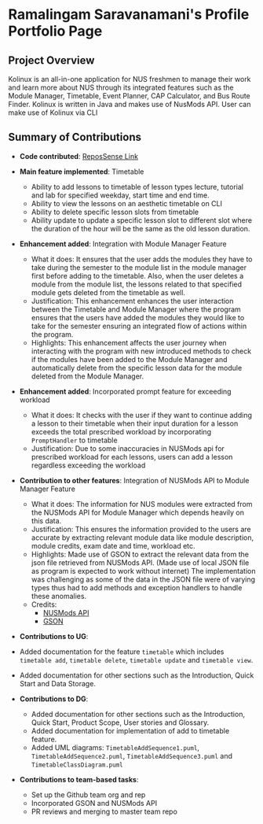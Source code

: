 # Ramalingam Saravanamani's Profile Portfolio Page

## Project Overview

Kolinux is an all-in-one application for NUS freshmen to manage their work and learn more about NUS through its
integrated features such as the Module Manager, Timetable, Event Planner, CAP Calculator, and Bus Route Finder.
Kolinux is written in Java and makes use of NusMods API. User can make use of Kolinux via CLI

## Summary of Contributions

* **Code contributed**: [ReposSense Link](https://nus-cs2113-ay2122s1.github.io/tp-dashboard/?search=saravanamani1999&sort=groupTitle&sortWithin=title&since=2021-09-25&timeframe=commit&mergegroup=&groupSelect=groupByRepos&breakdown=false)
* **Main feature implemented**: Timetable
  * Ability to add lessons to timetable of lesson types lecture, tutorial and lab for specified weekday, start time and end time.
  * Ability to view the lessons on an aesthetic timetable on CLI
  * Ability to delete specific lesson slots from timetable 
  * Ability update to update a specific lesson slot to different slot where the duration of the hour will be the same as the old lesson duration.

* **Enhancement added**: Integration with Module Manager Feature
  * What it does: It ensures that the user adds the modules they have to take during the semester to the module list in the module manager first before adding to the timetable. Also, when the user deletes a module from the module list, the lessons related to that specified module gets deleted from the timetable as well.
  * Justification: This enhancement enhances the user interaction between the Timetable and Module Manager where the program ensures that the users have added the modules they would like to take for the semester ensuring an integrated flow of actions within the program.
  * Highlights: This enhancement affects the user journey when interacting with the program with new introduced methods to check if the modules have been added to the Module Manager and automatically delete from the specific lesson data for the module deleted from the Module Manager.

* **Enhancement added**: Incorporated prompt feature for exceeding workload
  * What it does: It checks with the user if they want to continue adding a lesson to their timetable when their input duration for a lesson exceeds the total prescribed workload by incorporating `PromptHandler` to timetable
  * Justification: Due to some inaccuracies in NUSMods api for prescribed workload for each lessons, users can add a lesson regardless exceeding the workload

* **Contribution to other features**: Integration of NUSMods API to Module Manager Feature
  * What it does: The information for NUS modules were extracted from the NUSMods API for Module Manager which depends heavily on this data.
  * Justification: This ensures the information provided to the users are accurate by extracting relevant module data like module description, module credits, exam date and time, workload etc.
  * Highlights: Made use of GSON to extract the relevant data from the json file retrieved from NUSMods API. (Made use of local JSON file as program is expected to work without internet) The implementation was challenging as some of the data in the JSON file were of varying types thus had to add methods and exception handlers to handle these anomalies.
  * Credits: 
    * [NUSMods API](https://api.nusmods.com/v2/) 
    * [GSON](https://github.com/google/gson)
  
* **Contributions to UG**:
* Added documentation for the feature `timetable` which includes `timetable add`, `timetable delete`, `timetable update` and `timetable view`.
* Added documentation for other sections such as the Introduction, Quick Start and Data Storage.

* **Contributions to DG**:
  * Added documentation for other sections such as the Introduction, Quick Start, Product Scope, User stories and Glossary.
  * Added documentation for implementation of add to timetable feature.
  * Added UML diagrams: `TimetableAddSequence1.puml`, `TimetableAddSequence2.puml`, `TimetableAddSequence3.puml` and `TimetableClassDiagram.puml`

* **Contributions to team-based tasks**:
    * Set up the Github team org and rep
    * Incorporated GSON and NUSMods API
    * PR reviews and merging to master team repo
